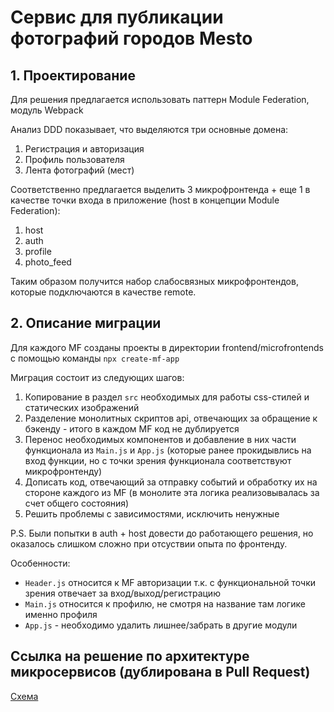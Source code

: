 # Сервис для публикации фотографий городов Mesto

## 1. Проектирование

Для решения предлагается использовать паттерн Module Federation, модуль Webpack

Анализ DDD показывает, что выделяются три основные домена:
1. Регистрация и авторизация
2. Профиль пользователя
3. Лента фотографий (мест)

Соответственно предлагается выделить 3 микрофронтенда + еще 1 в качестве точки входа в приложение (host в концепции Module Federation):
1. host
2. auth
3. profile
4. photo_feed

Таким образом получится набор слабосвязных микрофронтендов, которые подключаются в качестве remote.

## 2. Описание миграции

Для каждого MF созданы проекты в директории frontend/microfrontends с помощью команды `npx create-mf-app`

Миграция состоит из следующих шагов:
1. Копирование в раздел `src` необходимых для работы css-стилей и статических изображений
2. Разделение монолитных скриптов api, отвечающих за обращение к бэкенду - итого в каждом MF код не дублируется
3. Перенос необходимых компонентов и добавление в них части функционала из `Main.js` и `App.js` (которые ранее прокидывлись на вход функции, но с точки зрения функционала соответствуют микрофронтенду)
4. Дописать код, отвечающий за отправку событий и обработку их на стороне каждого из MF (в монолите эта логика реализовывалась за счет общего состояния)
5. Решить проблемы с зависимостями, исключить ненужные

P.S. Были попытки в auth + host довести до работающего решения, но оказалось слишком сложно при отсуствии опыта по фронтенду. 

Особенности:
- `Header.js` относится к MF авторизации т.к. с функциональной точки зрения отвечает за вход/выход/регистрацию
- `Main.js` относится к профилю, не смотря на название там логике именно профиля
- `App.js` - необходимо удалить лишнее/забрать в другие модули

## Ссылка на решение по архитектуре микросервисов (дублирована в Pull Request)
[Схема](https://viewer.diagrams.net/?tags=%7B%7D&lightbox=1&highlight=0000ff&edit=_blank&layers=1&nav=1&title=result_sprint1_task2.drawio#R%3Cmxfile%3E%3Cdiagram%20name%3D%22DF%22%20id%3D%22BleSmaJVXqo2yb7Co1eL%22%3E7V1bV9vGFv41Wat9QGvul0fA0KZNL2mSpunLWQYMcQOYGpNLf%2F0Z2Rp5ZrRlS7Yky2Ygi4Asy%2FbM1vft%2B35BT%2B%2B%2B%2FjAdPnz8ZXI1un1B0NXXF3TwghAiNTP%2FpUe%2BZUe0lIsjN9Px1eIYWh54M%2F5vtDiI7dGn8dXo0TtxNpnczsYP%2FsHLyf396HKWPXlxbDidTr48eoeuJ7dX3oGH4c3Iu1B64M3l8HZUOO39%2BGr2cXFUEbk8%2FuNofPPRvjIWevHI3dCenF348ePwavLFOUTPXtDT6WQyW%2Fx29%2FV0dJuunr8u5yWP5m9sOrqfVXnC5c8XN%2BNT%2Fu%2FH%2F7386%2F7kNzx6x34%2B0tm7%2FTy8fco%2BcfZuZ9%2FsEkwnT%2FdXo%2FQq6AU9%2BfJxPBu9eRhepo9%2BMbtujn2c3d2av7D59Xp8e3s6uZ1M58%2BlV8ORur40xx9n08mnkfOIuFSji2vzSPFzZB%2Ft82g6G311DmWf64fR5G40m34zp2SPHhFBF8%2FJxOxI2ot8WW4aJ1IsDn50doxwnW3QMBOVm%2Fz6y9U0v2QLWmdxVbuLO8JXfCShxdVC0qEwj9xNPg8v5q%2BVPn86ehz%2F5%2F49mQ1nzt%2Fm7h25f4%2Buxu6ft5PLT%2FlbzW445%2BFWNhIThICdVLi4k8xub%2BMbie17cHby%2FfGvhc00n3Lm79jwdnxzb36%2FNGsyMptzkq7F2MDLcfbA3fjqKn06uPVL4UivlQNIuvzXk%2FtZhpaE2r%2BzdwJAwyY7wYOdwFaenZ1QHNgHvf024B%2FP%2Frv83xV7%2FHb%2B%2Fkb99M%2FdD7e%2FHOHCJrzq8yaYF55eZg9z1B7SFe%2BPtnaFvhtNrn579RelJ%2FiGvNc%2FvTmRR5Sz9TB3Y1bxofrnz%2Fk8gxePMqF1WcKEVTQQZYV1wZio4spQSbZfmgE%2BfXv%2Fz92nD%2B%2FQL%2F%2ByY%2F1GXF0eEVqHAPB6AlgKFCxPazZovZjtcLEgKRK36a384K2Y%2BPcpVZlO7obTm7G5e4%2FNo%2Bjha%2FATU%2FNfukQoxYOjsVnjdJHSk4%2BWj6U37NHn4XQ8NP%2FfP92NpuPLxUn3k%2Bnd8BY4azR8nB0NH83va04c3hqwuR%2FOUu0VPPGTeXh8f7N4dPg0mziPTR7mAHVk%2BLrslOvRcPY0HR09jmYzc07Zq8zfzmw8ua90ovn%2FYfI4Ts8vOc3oGqPZ5ceyR%2BfSmT6EmV3k2%2FH96MjKUPisy4XSkh6e3lx8h40UnM6fbf%2F%2F3tnFDMiP5%2FIwnM7mD1l5SC92O3x89ITkAbsniJvs%2F7lYpW84fd%2BLm2153tvxndkzgn4dfTE%2F%2F5jcma0uXsTcgfos%2FXmCX5h7Ux3Pf%2Bfzn8fzI6k0z%2F9k85%2BL3wf2pznhZP6T2%2Fdj7prFW%2FLfpjn8sDy2DXoE6uMFvrq6RpD6iJGketQOwmSPMhLgNZVFuEaAlpcbd03jDy6qF4GkFDGoTOYhaTnG8590Ljnz31PjuGTrg21e7JA1QIm%2FrUYleUjPu%2Ft6kxrhyfXt5MvlR3N7JFepdj98rKbZ7NZUaEyukPbkCiNSlCsra65cKdmWXAHElm7%2B%2BRwJFhCyQILT%2Be%2FSOU4scszhZAkw9nyCvpsLFSpe6%2FuiEGVy8nR3e3w5m7iK8Kvhxej29xz4BxeT2WxyB2jKs0mAKZOnWYrvp7n7BRUEq73NNgBBvN22zhdnswWgC2PWGoiIqMXstRazUllpQQl5fEi1C0AwwtfKjVdIGFAZ72xPYN3rR65mhBwYHNgrmIeUc0Q5J5tfsHOa%2B3TlPGrRda3mtdge%2F%2FDFtDMV7USl35CKdn4%2B0EK0S6VY%2BSqaLPpUCWJdqmhyvT09ur86Tv3%2Bqb8nvRNTKHRX2N%2BOy6fp51xPKWpZdRd3dGWjCevta46KK2ePTUe3Bu0%2B%2BzEIaDmzV%2Fh9Mp7f4NnOyVAJUtS%2FxOPkaXo5yp7lxgyCC2m85kIGAG9Gs8KFzA4MvzmnPaQnPNZ%2Fw0thWVxxKTr5mm4hTZB7viZekhUKv6fhMUeHIwWEEg4Och%2Fa5kdIruDlFzn1T56DJhHDuxRQ7i8eH3x4guDtavx5Y55Y9blPzq0eCuquIju%2BFnu99xfe5eZGmyutLzb09Lr2TXrvZxJqLs5PXvBBBSV2NUJt7dFECdZU%2BHdFI%2BBwRJh31SMaeIYn19dGySqAdRN3HBRtbEry%2BMLKJs5t5bpcpHNkoX8IRy04T6yJnktrLrnmJ810Bz6oarG3G4VwAg84DTzcprfCyfDy0838PKsn3E%2FuR9nZkFLRnuogAxnDnBatcAEQIG0gFgu74osRvC1Vh6vh48dlWOhwVIdA6aObqg6Err5QbdWhaTQi5Q6%2FUqtsY%2F7f1MOztFmOHY1AW43gvKAXnGUnl9kw%2FSPSmqBTm0kV0onWHKvsn%2B8yImJFQKuMQX0CZYHrsBEC%2Fefs01%2F3149fXx%2F976WY3k5%2BRvf%2FA2JkuLijt7fjh1Kfr7vHjw8Ll931%2BGu6PSHH%2BKbo%2BbmURtxaZQ2rPdmtUcWYgEUVz96k5TtYlTTA5S5XVyoDhFrjmRl7iDFwbuFcwZ%2BrM2vv91CpHgMa9Uok6EneBGpRvkjo0ABSBASUWdRA7sTLN1%2F%2B%2BePx1V8D9m3y2%2BUvf%2F3%2BZvwBjjkF%2B1KSOtE2ajLkGx%2Bk6Fo3ygKgwTWwVrDxsH6parnafJeaVZV90MOnXJ4OQNBbvZ%2B1Mi26XUeyfh0fPy2c4%2FObFYzwBCbF%2BfzLHL%2BZDq%2FGo%2BVj8LLmp4N7kCvW6MXGEaoCdLk%2BVsd4IgX0AXhxrtKMpmefRwvNBgq6Dr88suRmNJxWUHi2FR2bXU19OLOxMBfNgEAnbivQCSU71TTuS9kyNc6ZNcVzmx6w4%2Ftpn5fdLu3Jhq%2Bi8oJkSCi3qwHjG37%2FFTBnRzQng5WyLjf3JuLAXWSXtHmag9YqRpD3J4K8d3lwHcYzcyMSJP5ldiulNcCRlGBB6T3vO6aKQU3Mobwz1tYNX86b7ViZSy%2B3%2BWmJlJw7Eftj60PP%2BVaUh6b23uIEyiW2FbR17NGEDga%2FxwoZ57syKINgliqqq5QC3h3M2qLaWrVvtbLzeRH6rq%2BvySVYCXclLgSHUzlW73EtOex4bTEUb6mCal9gggQd7Gvzghau8nPHG48caMufjucJufnxMn97heSiA0W%2B6hJn7Y81FEtpp262zSuUWkfFQBkpeiTBpcKsAZ83eOPyTkGRp98QKOaeNz%2ByWkcv3KjqqePVLk8XruozIXSVzwT7qY9BkPHURg3OnZOrgFuPXCvNS4N%2FP9vM8sJ9SRBQTd6ECwWEHIY21%2Bwaq7IkTPlFwcy%2BCTc5QQKKBsUN1GaDC4PBMH6wMNZb%2Bzgb3V%2BOb7%2B7%2Fvvi6vLm5cfBy%2FfXf9%2Bp%2F14f35gXx%2FJv%2FY%2Fi7wQSs6t%2F%2F9Mjc2x29ze6RE8%2FMfn1d%2FSS%2F%2FTl7OSW64sHlZ7%2F6dcv9%2BL6H%2Fae6l%2BkuJzd%2FGKODk5%2FMP8ZuTyh4refOPr198E%2FX37%2B%2FCu7%2BGiO%2Ff6HWYgTbWyl8%2F%2FS8NP5vXneg%2F5RsvvbC3Z%2Fcffm579HP50%2B8c%2F3N3d%2Fi3%2F%2B%2B%2B%2FX49%2Fk5V%2Fq%2FM%2Bfzx5Pnk5%2Bnt78fKMnx2fq5tPpxavRu49nk7PXP795N%2Fh78Gr0%2FsMfP7%2B8Vb%2BcDf64%2B%2FHL9beT6ckP4vju25N5qZNPg69ff5mc0H8%2Bfrn58CTf%2Fnn8%2BOen88v3p4%2Fs9O3J2eSc%2FXE5%2B3n029cfX16rl399eBh%2F%2BnH86fjltXnuL7%2B%2Be6%2FZ8Q9v3gwnx5Pzl2f0%2BPa3b6P378xjD%2BSMv9Hfrl%2F%2Fffn65as%2Fn17%2F9uXvq59%2BnbzRrx7pl2P%2BRP76%2B%2B3LH89O%2Fx39pD8NHt4Mh09%2FjH%2F98%2FL4A3798erkv9Grk9sxfz%2F87%2BHTm8eTV38S%2FvTH8N%2F3f3w7H355%2B%2Fq%2FP%2F54%2BfrDePrTf%2F%2Fy4ezTyb%2BvridPX%2F599%2FXVyehh9vH9BUafp%2B%2F%2F%2FiDe%2FXY8%2Bvbz6els8Kcg%2FO5O39y9O2XvL%2Bmfr3765ZeXZ%2Fjk8ZicG7mZDv%2B8fX0i7%2Bmlnvzy88fTV2efX%2F6C%2Fzv5%2Fe%2FUrXf%2BdPfrazz78%2ByU%2FGA%2B3fX56am6oVr9Rj7%2B%2Bvrp9e2fT5KTwcm1Qd%2BTf9HD7P7f3%2FhP53ejp5dPEz34IH%2F%2B54PE775e%2FfQnO7ufja9%2Ffz%2BZvl9IxB9pWuMpm8k%2F6eD25Qm%2F%2FPErubiUowv67fNf6X1Azl%2F%2FmvpeTi5%2BHLydHzg5nvcMoYPUAZS6kN5kslyMYV2NrodPtzMQFNeASo36KpwoIbVAihEmuZ%2B3q1RCJaeYMK441kXQZImQhFMtJcGYQf04zBmCEyoIFpQLqdoqW1cVcsm7UHTOz5H5qqjobL2L63GaJ9r9asDrBS9%2FefJ1Va%2FXas2H2nyJIBuUOMnJZanWQXIF8S3H%2FFKn2RN7YfSt14uaggAM6EIaqLLjDTi5YMpHFe7dOvZc%2BSLUVpGsAmgDb8WsCWprHZqO9pesVa0mRPVd%2BoGhFrj0K27AckfrGWsdL2UFh2Ht1AnzfZ6%2BiZg6USV1YmvpsZaMCrzRQBSoJb89%2FBEgf%2Blg3iJgyUO4QGPKieScrqeuvJxymU2YU9oip5A5XHjiXNZNPdw4m%2Fl8x5RYloXRFXLZfGRP8ooOvzwjuRPHAm46B7FJMvV9MBgVNY%2BOKaBKJsvu2XSzNMSul7KCQyuy6Q7YdINss96xaUnPFeUwVlBAuzGbRl5sSIr84g%2BgYBAyMlvkxQqRsJ7wIgcCrB2DORTI6h8v8pId6BUvVnBuRF7cBS9Wl57e8iLgDBoElarKy4Gp5A7N2%2BkcII3V3nQ%2FoYMlxdx7DeFJazxGKjgAe8JjdmF2B762yq3fPJZvaZ95jEIZgF3y2DIcGllsI9nJWYz0i8Uo4LFahvzcbnIn0a5rmhA3kJ%2B1hIhVS9Vovxxf%2FHT5w9nrz%2BjT478%2F3J1PTrQApzkUkenAOu6aI7OhQdfpi1q94zcID1PuszqFLHmoa6C9rVvY8Nhb3nks1tQ9y5o6jjqFAYZlQtDy2zeLJEokV4IgobTgHPD2KZFgKZbfAEOYV8iej6V5PSob0DhKAATyBTZV2x7W6Bn1c3YzHb15%2FWpNcd0Os7BrjcHpUOgoS5Sm%2BbefrSyMSCHKmCIL2Stam9yIpSbON8RTPHGuYeSvAal7dfOOPz28vnjNvn69%2FffjJR8dvTtiUGA2slZkrdZYa%2BuJKMelVlXycrC%2B42vf55xsli8dGM9F1IF6cTTRQxtGFRJRJaLKoaDKPHoxcDw%2B0j9pRbuC54NBVAdhKFnsq5jH67sBofKeFxGEIgjtIwidOU5jN4QaQcgqQn5lRN56whv4BnXaagCE4A8hKviB2y6ppYL5eU9p5hQw8ZgCuU%2F5aPEWlqbpbpvN90ZZs6fVy5mKZMgxpJG3uNpFnfzt0%2FRi8vvwW3%2F9Os1viBdQBJCgtRHGTPSguJ4KHSIB4gASwLLZVp0mExV6p%2FQTCTariu16eYue5XOjdP4yuR8dwL2%2Fad8gFwkYYJi0iAQVEllbRwIZ5EIfaQ0BAeScZu1JarcF8w0CgSjZmDVA0PHywqmZx%2BeO%2FeAOCFv0aMTJQegIG%2B0QhsbgtIgMFVIDtxg%2BaJZo%2Bu2v7JH5Hx%2FSR5I03So7MPjqnjv45v71%2B2hqLNlZHmMbfR3P8quZ3z84vy%2Bvk%2F5hL1MKaIuJP6uWxqbvLEb6rDgT62zNejLtiOYNLizScnsf1p13RAX2o41HMrhSQ7MSi%2B85e6GmhiXCeywrWIT1xB8SUZTwlUIK3zIoEcq9a3CC0EZ3zTb3gK54D%2BRE2pd7QGDfM0M2uwEYkoFc0pbugMIrkS7kv2ijNze7MKvByAsquEP3Z4XmfWs7AKwbY%2BhluG46pzO893s6SGwJXH0eyWlzUWySbNAtr5GJYiXLU8H10YRagxKtPZBGiZy3ed9YtVlyRavKjVVZ9k65YYQ2p9wEApqPyWoa2sP3jEUn4F6eIBxHQW%2FxuZ%2FJKOg1yNpn4rGhh3yWZXCNNpmnQoF9M8yTttUOzAPZlFG9zmLZgnlsi8r9Myny3pJ5KINvyjyK%2BMxzxGmQcNuUXa1CurRvumXuKe8BXtoJc54gsXDOpRicuenWZj9sSWLBcAV39Fp%2BxC8IDw2QoJnYSXiCxhkvrGWEvRxqvIS8HlNCrtrl3UUCh0CblADFGJoSYZ7n8QR9XAdO5iBynOveYME0gZkP%2BlF9ERZ63qayfjK8%2FHQzPy%2BsifbLQE9U%2Br2KmWpkFkoRxqyhxj0IoJr2OuVLqOFBT4Ro%2FuR17pkoZgUxC2pKj7DtW%2BCNbu5WzKB4ULNiprevQT89GNwyOjuXvCGBEraRoxWofJrH7gRKlY%2FMakygAnxaps1HMQFL2cNQW96pYIdiUl4W2IGYOARGHeeTnSQURaiANEEB2BGBNKSORYj0V0M6FBxqVP8RLMAhAsBQt1q2ajxuBHvXGNEr%2FWvpH6GfrswPqGju9rN%2BQP6i2zQBnZ25fz49gX0ZVEGMskaegN8B%2FYjolvIEMA%2FechexJNV2LMlF0GIHf3fiX0wLqIBfW7vijgxIMRT6QRq56Y7CqclHYZOkFp1xqoGmJ1FL2KGWYB23O1QStp9vGl1x%2FRIyhXwhwxSQso7NmaLD1xb1uUx0ezt%2BKO3M5%2B5b2Jgz2IqS9ltNLK5WAY1Iu5LufBhgbp891vzi2qQmZ3FtIeR%2BLS4LJwz0YXGrzEA5sE6UTWwlCtUtTYGtJAAKYblCCdtyM2OXSeexZ9PUooVmFVUnoOa6UeFN5DoHJD6oNxqVn8XReevMXDECpvIOtICLDDdAKx6glWJFtMobg3XT%2B0KXG3cRrCJYHT5YhR6E5wpFQLOZrqGoFyX3ONQoAYwmoF3bWsWxbrrivlBjPxIlNfZSX6A6rXp19Qpu%2ByiwvFD4osXlrTAYp%2B1BW%2FPTS%2BfBPM8RJRsIUzh2fdcjSpidZAQPoOwmhXqnDsoW9nrVABHZpcORVxkg0j1jKaBJTLeMxW2uS%2F8Za7mH%2B8NYHBV9sZGxesBYGwhT3xiLI8AVHaYgr65cZSWZB4fCVXV2uUdcVaF%2FX%2FcNzSAPWNdgWqH8tC9cxUp2YmUyWNfrWcGMj%2BS0C3KqLj2WnEjfyAnwhAz63DNnP%2FisumCs4DPSaUoRR5uPM27R9pI9sL0q9CfsC5%2FVniG6e9sLV7D5I73tgt7qD6Ttm%2B2FAbdJY7bX6k5B9CCJrbpIrCI23BKxgSNxcImK4%2B7vqeMrdn3I2Nl3VNjBMzvXOkSr7FZ8urs9vpxNppujhrP9IOqtu7FrxzELTSrytu3O%2FglgZAYO%2Bxs1t38V9JJ69VA5nuetTLM%2BeiJoEYzIRn30SvfBrWJaKatuERN8YkbHPalhCsaB2jLIuhVMQX8UHBJD7fKlLUo3Vi57iCULJsGFjAlcIApb9EvcqWoom2q%2FpKDjDISIm3mRP8sllnOHTE7sz8XVgtSMs96RzAbwhAN4AsrGCQNSjVujFwKor1m6nrs7QUASOfvlU42nNeQaCnI6FwYdDXNROSQW4oEiqYpNJLplIQJokg2yUOmi9QTgj5S%2FIYSJhNHlt92M2ohPeXjdnkG%2B3Wcgn9NtnrnMQZCQQbClc2wtTcANPcG3GZJJLaRZGDaV2ofuIbmggpB3Ry6%2FHF%2F8dPnD2evP6NPjvz%2FcnU9OtDiCZpd07pPDQStTBk1ahux62pphD5aCb%2BOSWz0yh6ffkIPu%2FBwhtBz8aGuJUoE0qzwbGqosNwpW73itiJTEItHuF7QZwSltDdxZUd1cNaOZ0LLc5FSzoha2AmWbODrVigbPyOmxc1xQzM48iHR9AxVbZHYLe%2B1LmX1UJIarEcFIS8QEs22%2BXGjUMmFKM46ZFFLb8lVviBBNjKrAQzltXAYxAwy1rQAigAR8yuVpqcO4s12hPCGaU64E01Jp5AM1ZeaONzthvwAlmmKcCCS5ZpoKiRQAHEQnQmK83DPe1qbxHkQCzudfzyQS0J2cEpoY6VK5qPldrENYAKaoo4QyThSXmC1%2BFgW17JwWBBUOKxxjh0Kko0qDacbVeGi39BLcS6tvju6kSSWUICE5RpwpToJ2zeZhRhBD9gsIQmGaeLAJwR5JVDoSbImerUlThVr1g%2BcqiY1%2BwVS%2BacVWfv2iqgoGSKSqA6QqqROO6JKqgOa2%2FaIqwBpLqaqY2uVWdLrpXBWrZiKdtURnkiWcW4eH1wsIJ55FtlMOa7mici84DCOZEEmWJFa0kftFYj2o04wktgMSw5gnBjB4iAv9ZbGt4%2B4gZw18asvjLmcV4i5uilcxPB%2BpsA0qxEbihBZFLkw9CIhSybmhSyJyZNsNGYoKseLDJ0OzJVI7PFbMA%2BwVGdogVyTD50aGnCQOFfbf%2ByhKCkrPHOobFIy21XGxFUU9ZxmPbRA%2BixQHtSI1FGdwkeq0aRAKhZHJdKjmKj8Y1ijJITMVaqixZndc13Kx535wnTI3P9KrvEL94roeVJRGrtsF1yllZEwtkQGaKdgrrisp3sj5LXBWMoeLjh2%2B8lrUWcZbGHuujedy4AC4VOTATsw8ZYSY0lWmg2HBxIixEIQxSbikQDJwhyT4TLJNWEKU0Fgris1fAbYYRdqQoFgueL85UMZkk0PlQCySPLBvdDbti6lhyBR59iaCJ%2BFkk2ju7QfVrcFMlUjiUBSQcI5SjS6N72XBvp0ynWw68bqnTEcSIhFiRs1gSBNF%2FNEshJPE1U8Al1G%2FuK6CkR65bj%2B5jiQCi2Xsw5dTgQx2ILkCXoyYckGoVJhjc3revMvjupJzWhBUwDHRPNcVqqyicdcldvLEyOrSV1Z0QeyK8uAFqJLpd2CThDqTFbPDCTOigLnAWOFgzJ7QiQRivUQmGkmc6k1cKsQh7VylgeK2JKJ89l6c8HG4Ez4uF3iaHp7eXHyXGnyn82fb%2F793drHZSSAdjsvIB8OBJOKUSaJOccLcz4YWBCKCI20oxe8Sp1OTXmnBuUEFljcBcEBDCYMZhi6kVFQyJoBkSWPRKzJ%2FPpWaYmTr15rHDyhXsubsTlVWIJldaGwPGPV5djMdvXn9yhGdMSBOO5zBaRjyat41wVoZmYwRq%2BRYTb1bbtIqQQIrgiTVacp3IHNGtSaSK2HEMhW9omrNcZI6RVP1XAqjnwtA5oR5ifwSvIl6abiJAVRiEikrUlZrlJUh2fXw0hest%2BM7s2cE%2FTr6Yn7%2BMbmbl1KvnMYO9rzIzbVNci%2FTGVVlyNcyv17gq6vrZccA1%2FWV4syoVURjfrMVzIDwL4fqCBroqgN%2BBkaiLh2Bac%2BAaX8hJm9X0p0SFUKOKIaFMe0WcsrV7wg5EXJ6CTlujy7seLuD7sTIaQSZ1rlEEMpAKMgv0kWvYtcgBJXeRRCKINRfEDp280PcWBqKMJPBjPJghgB98jqGGevDjDATYWZfYAY75tWp83Ph4lmRuVZshvp8oYiHbXWBcXmdQpGuEEZvu5Op9vGZ8SI%2BSwQlaskGVgVOeNEVspD3s5FpvuHVp8cUZVQoILjf5nZAldsN9i4NB8%2FkOpR0IC6HtYqt%2Fc1PfVDdSWuIjh0DUJAcAiUN8bb6ERNo0FCT5NJKXmz9WzTIL8w7drqJrxCCtjY9jNg%2BtDG19UWvU1vryxolgbDZpI1dTRMzGlNR1gb5JKljP7E0R%2FETB6el46%2Br2FdNOpc6dn6X89NSwK%2BTtbp4itWaM4Xa5ZzTQumk2zi7FikVR5IcXnrsBhAaBEQ4OCENHMHY1uhP8yaeJXshoCVNx%2BwVC%2FGfC3thoPaiW%2FaCS%2Bm9TqDU4aey2YfFUnrUxByzfZhg1lNGCXo8IA0xCoEGtLTHKPtYEb81o9i2c7sjFGgaXSSUQyQUKJGmUz6BJuIN6g5B2LjBZl3eEMO7VHLuLx4fdu8X6ymP%2BFkSgkA0YjtfdTL%2BDCoHDXeuJGhQb03qD0Wz7U3yljXFpWLA7ZjTcPNrVaEDd521ytd%2B87Xa4WJU6Wx9YEWbVfdVluxrr%2FavgvpYS5jLPnTtG1%2BShHLnO0j5EAkVQiCBJeJaaVxMNNMswcoZnQrVNiNzitCUqLR5BJNNjOoDl0VB2mJMD4npIc4uPo9K1qo4oktwpDQymXYykCotPSWSISYtkNVDBEwTrjlRmCIhMUe8AQMSRoTyAHisTV1Tm9q4CNlHdUIpV%2Fl30fDjPEk7s%2BTfEFe3wCkz8feH%2F16y0ZfhF3z%2FbnD289tvr49UzGyOnLJfKYe6rj%2Fh%2FCAznmtYBtmjNiKfcZ0CXFJtJRnC2AOZDRF7IvYcFPbMn3bmPC2P1%2BWu0aALWkSqAKkw7jAfGoQqTGMZasSq%2FcGqv9KvXqo9ed%2BM7sAknNlStOkVZIK1hSW2bd6hB9uDZdfFZW8t2g6ve2yre7DB9qBPNzSHqaVoOyxqKxvjulUleRsAoxJqR6ssNsadPyX7xU1PPi08y7%2FChk11Y%2B5w0xF6rEWXucPwh6iAgW3X9WEa5FTb67iVZARov9diJRnoBt2Gk%2FtT2MdL9q18f4DdgMKeLe5GuWOokbq%2BYxd1A7zNq%2Fu4A4xugUWeRFssDmTOExfnCO%2FpB1X1V12uelL1hzUkVr1XvOvfv36SA2bAaKdu01xRTHPdD827tqyFRfpYFEtMu81zRZ3MX1qtPq8trzh8Zbm%2BJAXKModMOEApbK8oAkFdmA%2BfLlAxCa5ruqgywyPSxSHQBRTY6ZYuAIN4sMMyO7czZG6c1LI0FoUYkWGKwkcCoFOQO4ZBUNcex1QoAzg8jtl94R2qUnEQKeYAKGbnhXcI8DoMOii8i0zSFZzBpXe0S7%2B%2BIuvxrFbpXdma1C%2B942H4HeDcTquVVAW7rs5a5Wu%2Fj6V3qoqt9TxL73I56XPpndo8oFfvQz%2Fz0rs4%2BMZ5LKb%2FxdK7dThSOzy4b6V3cSxky6V3NURoL0vvwFHVkVMip7TGKduXv6yZ8tjLjPNty1dq2AFfLcp4uq6lit0V2sXilYg0B4Y0saxua1zCuKhid1xWB%2FaDj8gUkamfyHS4ZXUbgAnzwYQVM%2F%2B6Lat7HqF02zI2Lyop5sl1XFYXQ%2BkHGkqnyJc1AqQGdltWB4fS96asLuaDVbhbu0PSsEBZ7r48b%2FNGms2V5ynqp2IzXGR2Dk16o3ZoQuNJNE0X7vSnOq9%2Be7lieR6XFNoMnmj3qwE3NlxWVd6VtJliPWoxL5h9VLFyw0XiE2fskjv06dQC8CEV6FUXrd2V5NG9rLGofdMGxS2iQ529ZN13XWJxNboePi1AIqrszQkaRX6ajexOYy8RtJL6CupnvCJn8F6Q%2Fboawt3sV1ctPsmusFS7wdF9yOlvsajcOHxFuT56%2BcMTBKQn5zX7ndRNwO3YDpA3Aoc9Kk4l65o4orfnUKnDWhZ5dAgIW3fLHSXuntVumsggvWcQjBFEIZDp0R6FsL2cAV5%2F6aW%2F9EBdfccUYvsvRgo5PAoJXKqAodsthTDAv5BSCHMA3U0ZIVtTCHG4xB0bbn5njnvqxLl4JJ7OiAeoPCag97Q92tnL4d1bWy561yXfGOrJGWnnMGjHt1zykuvd0Q48vFu7MO%2FmKx6vJ5mI7mvRPZ926qYgAemMrYVvK0HMgRXTdneXcz%2BIQouMgjUQlSa0gYwz8DPw8shnTF6Nyat9S161cZdV0fCDzG2tjzUsCKNBPVTbSm6FoaZ80GOEmgg1ewk1c43Y5jounR3EOdLzCp5dAFPg0JCAhw0DKYvtIRPkzY3IFJFpn5Fp4ZXd7%2FLCHmhNGogg24q%2FTsAJrE2J4BTBqTVw6mvbnu5AgJCEIOfbgwTJE8mVIEgoLTgnRe1FiQRLsfxWkN82yZ6PJWGYyraaq0H1RrHHT7UeP12KHNWJ0jT%2F9gtTJU4woowpspA8oCkQSqQmzjfkReSJcw0jfW3JHFwSH%2Bxy2zVAZgn8%2BN2RADKJwfZJzEb%2BGo%2BqMMjdug2e9qYKaLnntWo1ul7%2F8n5Vuy%2F0casrkTOwKzh%2BiIU%2BdaTH3t84MTCmBNOKcsq48CETSJLgPNHUcK2iSHOmwSohw9wcYyOVGgltuLstOdzH3O9NNkkkXGMkmBTULLh1tNgsfJYInvZNlWYfFcFFTSrdECk40pQihgSG2iVSmmBlbkuzvwpTzdsqEtx5k4BYb9SWkKJEE0QlJebOZ1z7GYCSJQhLxrASiBlZLNYvYJakDRkpM6AhtHk%2BpPCXnNO8mNbv1b8pG%2B2WarrI59hAmqjRxBlXVEtqrLuwmE2ohCnJEMUIScmB%2BgSNE4Y4YsYIEERIBWT2GUWeL%2FGO2h1vXJTAiN2zYymMeMK0wCTftV7TFBjMiDR18DSFDcMobgjKqq%2BA47pPPMXhtHZvahnzCShPGld%2BXvrqiGvkss1FTifIMBnRkklDZViHyKgTStgSGoGcVSITLaQxpjBnUjINiFxndLaPaevN0xkTCXW%2BSFGf7RWd7TrlPdLZbuiM88SAxsLmMpSGgVTZXtEZnC6%2FNLsWnc8CtyDUlS3SVgO0pTFTiklGEMOchAioE2OcMcowUpxIUpQsxBKJECXa2G%2FMPB%2BOpnTDWk03DttP1lIqQWlnZ6nSwA6QMtYn0hIVwjyRtPaUtDhiSnOJldYIBxPftUyo1Ipl%2FgICQEufSEsADp5BUOPFHLvLbePptuhkkcZ2QGMaJ8oYVEgQZLQlRIE%2BWemIOsSxAVbBJc%2Ftt13wmNjHNnmb7Fras5JLpFDKViRvU5cPDTS7qrO1VoqKfnsTwQFPkckOgMm4kUNkhFBpobAQQSt8InVCuci%2FeM%2B9iaKkRx8qkM2pw2Fr22pH3tpEtNIYl%2BKS6LnnTyEZiBZNFBFhjoVnfpkr2PCX5MzWxu%2BEtp5Ppka6KYIiJIWhpcDVSzFOhHKCYP1mrZiqcaCsJdLo%2BjI47jfNoAQniDkhsJ5zVklvwDPH4srbOwWOQ%2BnEwYjfh4k4VT5ViMycvOuswb4SmdGBsOZGlDSezxTwE4rT9vQcO%2BGvXttfMiZzvJhPsU8wn6sdi4yufhOZ9U1HIjtAIlsR%2FSLUSPHcqaMk15Yo%2BkpksqRD4ZZE5g4EcvM7bJf1aKO1laVo0DzJgmPzkIttP%2BQJIDI2msE%2BhiRhTCqxQ2p7LokdbKVrkXKWIIQ4I4LyNLG%2B39QWEzsOlNp4mhXGERbGEmMkGFFGBU0ozzw%2FqQoGRC16xW0lbRAHTl6Hm5ToNsjN2cgcF8455y%2FyqX0LUtxgdt%2BSAnNj76wwze%2FMGdM3gN5A5M4N43IKszTQi9LJcsFkJMploojOU%2Fw1EOFBPDFKXxr%2BYYwy0RF5wguAKgBxSbFuzRWtXcNLqQ8eQON3ggF0oKSt9pgYVfAH11qtfPk3X61dLkcVT%2BuBtQutvLOyZGf7tYMV8svqCXTZx659%2BxtVQXHnWwZAKxMslFQMpWirMC4CraJzNSH%2FhoqpVJLmk3FEZLrOuSnUQleE2GvVeSx28nm%2BnXwqQ0n1PipWQ0jSGkuBCGdIUaY2ggSsDbBwnBrSTEsiZQM2cAkklPdEjd151nTnaV6G7KNpbybufBdLD5hKtGbON%2BBI6YxYCNhuJxJLJJbWiGXr%2FpW61PPQy%2Fbdeb%2BkTb0MNWyB7FHu5zZAoww7bd9NwHnLEWUiyuwlytjiPDe2mIcgbXPdiENFHGLFrKqOcSg2xI04dIg4RJ3Az6kNwPQNgbZtyb0JAiEfgSTaLQJhXKEopu32plhRP2fjSAKFzMKundfksLWhcbRKi416sSTW1IIRn8eIAALPHDDjW8taoWBri0hkkchaI7Ie%2BoMpBbljDbxU9gcDPUXBu5y2leZEocYgrbl4%2FxgNL80lz398%2B8sr89%2FpmzeH6erdWjyC6ZuuKqE75YAK8fMNG4LT4k1Z3hA8SHF0G4JX3%2FN0086Hd%2BPb9Ob7cXT7eZSe9wLOdXNefPH1ohi331pLKMUFCiT%2Bg8oSwQ1E3kv2vqT%2B59zJ3UJA9nOW9DVwkqG5tSxyF4abYDZwfi6O6Bfe0PYT5xW181rMMVjUHsHD1lJiExD8ytV82rc7AVwBQtMeXkAdO8J9Gd1fHU%2Bn87Wbqwepgufukr%2FOeZ7rPBHm3rzLv9JFTySR9sCH%2BQFE8zMGX7N9Wfz1zf3rd6NRmg%2Bb24XhvV93tx4nT9PM7i5bk2wHRlc3o5W76s3LAOyi7Nh0dGvUx8%2FuteCtzF7h9zQxdyk0FPtlYiywthYfKHvSUh6A64iECJR%2FEV8WMUo41stHqf8qRlm8Gc0Kr2IEY%2FjNOW2eVPxYkMt80bYRVSgq2Q9bEPseBQrUoOf3uqcltndfV%2BiOUrJYa1a%2FkbTCrlejgoOlvYKOyktMS5a4V0tZwSNTu8wiz8SuUGaxNnH7wAotWpCevK9G4AgFqrIAP2h73j4BOLA8b3euhy70U%2BqUIOCCrrqiqbNTG7h8bl7EYOfv1lZpeeFO6Ed9Q3sipH3NJAFKE8D049ZsoCrtVfqhJDAgAaNrLK%2FgLKinJGyfqr3D1dhpY9TKS6xKlrhPS2kjalFJ6JuSUF16%2BqokQH1HBtvPeSi2Czj3Tw5qMU%2FsyfvN%2BLXlwQ8SQ4yPrbXVDeNXaWnSE8bfvVsA6qyxFePnq7%2BPjC%2F3wi0g98EtUKVlRmT8HTB%2BDenpLePDboE1vVhxgfcDfi%2FvVbDfnF5%2Fxy3jWfd1cb%2BhDW%2BR0vtrxFPaO1e%2FbNqKl%2FtsxduZYT3n9H2w4lW04nvK6ftvxauVVvxmnO4U2iwtdGojBfPf95zZa%2B%2B73%2BACtNYp6ZLaVX%2Bt9ZDae%2BCgV02b6%2Fny7yO1q70w19U%2BmOsqmuv9pPYa0tNbai8x17Hjdpe%2Bm75onCOHvI%2F9hodOGup%2B03n9vQ4dyhCf23M64vP9MdV74H5XTZvqap9NdVsZ0XM%2B3wdTXUdTvad8vv%2Bmuq421LOMyd3kvXMn5n5sTXIw6e5Z8H9t2ajC%2F6IlV30JXW9eoN1Y6ToJh4sdQV3AlU0c8QprbDpz47cNQ42XrpdVI27E9R0vRz6qqIXCRF7kovLCxLzjTbEwseJ9u9zZ6vdtQiUWnHJmlFKJFNArQDGRUIwIFWb3mLSr09XuQI6mRVHv40PahWR9UTGhZUXFGVm4idl5ppabbZVnWbtFiovThPO7dsqNF29uJ%2BXGIRu0ID15D1JKCRdKIUmpZrYY0G0fiVgiqJTpbDHONQIK0tNBdxobMWOICqElbUmUKAHUhW1snPIFq9%2F%2FWSSccKyF4ojqPPnNsmnaRF9yQjTlZimtq9RdZkITxZDZAqWwUhpKdGM44TpbY8KkRdkW1rlpQG3Feipl%2BZXk1K%2BFruCEb3WwTLSttpYt6xLSJCGaaEyp4ooI6VfWYpxImnZqplJgJqQGTC%2BVYGpxmLN8ZJJnipWc04JoAhGRwWJQWpDA7OZFc4dqwSgqdhj5zDkSjJc5KyfufZsB2p7I6UQgzCVTiGKmBQpquQ0pa4qNdizMQxwB9VNUGpEVSBCtCSYG8ooCR3E6x4tZdm%2FNE0A2N2lap3aVzG9oq2YHg3w5T8zqI5WpUUX1u1%2BMU2GCTg%2Bovboi29uFrhC9iNS%2BC2qvbWJTxZIlSCrme4T2j9mBSFFoR7ucXpzVlg%2FvXsHyq5sVF1me%2B%2BNWA69s1x19umH82uZ6BU5XNNE0%2FY8JxgU4rq0zTq8QhOsnpyOcKJLfikQV%2B0j3imtohRBdD0hdl%2Bze%2FpA6reCAiqS%2BC1KvLluHSeo21ba0vwlYdYwjhXeGaV8theO5sZ6Lnid3IqF6aUtSVhQ7wtJhq3OJnbubwbnYHRE8bTiHuDOCJ5wkUmT3tiEVIOzRK9rZi%2BxkulF2cr8Wuo3c5cjv2%2FN7Ddk6UH4v6V%2BmnAwnBXBujaYk7oD4YKR7nk0V9EFz86uCmufnwP71pdLQjs3TMHKHbag8N%2B8zu55xJTEXgH1PEU%2BUVJJlnn%2ByS%2FrfPEF7x%2FSPSOKyf%2FHm7xcrNd14vR3632iEeL8WuoLDKtL%2FLui%2F9iCmA6N%2FBnj4mvfZ55a8co6cZYxObIZdWw4CfZAqQnXJrezjp2nCnQXM1IzdoQ7AKnhEd6QDcJVohZd5r9ivWMecJvNkPIsDxYU2qlrC2DKtjwDBlM7IyUJYv7WAXB62zWLpq47AYspeP3WE%2BpJHNU3EPEqa5e3tuY5QkrGXM39O12cOD6tCJZVwVIC8cXlJKp7GTg49OLXnmQcIakhldf43tGROsNyGd5m3x%2FY1bw8jkSxvbtXzCADbi7Q9tv9peyym7fWU3p972h6D0%2FaOF%2Fa2tGw8Z%2BZI2l3hmOWaRHlc48vafqXiswpe0B1RujSKj81sTHV2f5mNwS%2B4cssZ%2B03qfC%2FS9nJxqHwzHLFEIeQGqXq%2BDzGrr6ec%2F9yz%2Bjjg82s46l9RR8gd%2B2c1dYTFUw5QR6gumz037F%2FdvONPD68vXrOvX2%2F%2F%2FXjJR0fvjniFlDO%2FzQXxNzREg%2BvbyZfLj8PpLLkaGr4fPlbby7vJZ2fIdjh0ezqZDWfO31ej25H79%2Bhq7P55O7n8lMOor3rUgKUNmnTwwLeoiwUF%2BSBmb6K3bW3S%2FP5WiCbsKm4j%2FKwYjIp6XNertXmi6%2BrVb6TfTteLsbnLb%2FXibi85OpEsLcLPvv2bjpLEqJPGfFCMS6N8F2dRSJlIYzxgmn0Dq8oT8yaoQXCj3hpjQzXQ6wReFMjht%2BhN8%2BAttW2Jczec3ozvF%2F1y0MPX4Ce2HXRQSr1HY4Ow6Z6kJx8tH5u33fk8nI6H5v%2F7p7vRNJ3Hnp50P5neDW%2BBs0bDx9nR8NH8vubE4a3h9fvhbPRYcuIn8%2FD4%2Fmbx6PBpNnEemzzMdYG0JVDZKdej4expOjp6HM1m5pyyV5m%2FnVRhrnSi%2Bf8hV7DB0wwHLgwD%2BNG8hRFmdpFTy%2BHIylT4rMuFMpIent5cfJd2LD2dP9v%2B%2F72zi5nOdDyXB8OsL%2FwWSejydvj46AnJAwZ6KGVidTENjxjBfSjtgLSNYXp%2BLuVJqQbmdN9CICuvRqUa%2BpgwVhpiGiGjcjHbMq8WHmCRaMUxlloYe8AYHa3hAeSXXmxTKmkgJIQiqMq6aGUXGtsDxqic3UxHb16%2FckRhDIjH4qV30iPL6JdXky%2BO7Z3JDLEav7VfcfMCZB%2FliRZcKmK%2FgTJRniiaei%2BybyCBpDtKgdJII6UcOqW0QBVV%2B%2FZh4omI8yZyBIDEB5XhFJ%2B7KY43qEBIUxmS%2BZPXpS3yQWkPwM558kSl3wWenDPoQAtRgx3r18%2BE4XJodBtkdzTgpoU%2FAhSWiPAV4eu5wNfLQQSnEnCiuwYnsHA0gtOhg9MOzfXM6rte3K3L896O78yeEfTr6Iv5%2Bcfkbg4SQN%2Fk42IuKC0JGYFZoIsnage0mIWu9EgKV2WGYsvIdIGvrq6XfbjdiDiSVMNRnqaQyQcmUQzyYJb31u8GmqInMUJThCYXmuYx9IHzsIKK3ouv58bc52c%2BQ4DLwctCnKaJBBLaMBC7bgLjwAEWcHFUBLkIcv0FOV1lLMUg63e9zM7N63LdnBu3rBf3D5XywSiX5v0MzYZOM799EaUay7jQ0oOpvOupN58YivC2lWbIgHmGtiTV2QFzpfFDaXKMG0wJc%2FKCJKiSkFtxyWuOBCpdcsX8JbcTpbw0Z2DB2xoXwoAhgLiYr97Sgl9fS3lx3e2Cy12vODDPzbphDlLECe9uxeHPUCVPr%2B0haRqpBCEilVKYU2TfUj4xDRUXSXKaaC0JxlgxoaG4KLPZ%2Fc0vWpWxKzseGLaeKdfIQ%2FWWVDoR7k4Uc6KlUfoBoW5zgyCpbnJm2LY10d%2F99P7t9%2F0cFtad5Aji3egCJbo4BploniBAerhKbEVbC%2FJTIUWx1g1erYhjdcFNl6nMHQqB2UesGaUMCY2F8mUC24V3s9yJSLBYfkFDRXVrklGhkHp9rc%2BB1eOA4urK9tXoevg0x7ruBIsKoyJIptPqMMIkCdxOUMiPJlKaE1MmU5RhSBMrO6cFSQMy9lLfptusi3p2%2BzIZpaySJvB2nlkPwrygZ8lZYNEPcqZzLS61U5qqVZRzmNApccKVMOoxkpSrvOo4h04BzWBW5knuF1Qi1NpIZmh0TJMupNUE2htSk0Udebektuu%2BlUt%2BeA7lq73hQGCObL84EBpMk5lfecqlS00D58iC8ZhjkB2Xs%2BL%2BUFmH9IKSuTeGcawQyYudcxDjEL0QlFD3q1N6qTJe5%2FDpJY8K9IVeoNkykV4Onl4IKXpzekYvgB93EHRFdlsZE8c6ctM88nQOVOiccOKcvFcNivtixuRBBY9lVCoi%2BZfqlGR2OkynNyRjyyl6QzK7Hr0TSWYnJAPErHtGMiWTd%2FIMwc0sFjed8KzATjbd8Xm6%2B3rDXUZ0oV59OhHY%2FeqUvio0KD18%2BqKobzZSBc9opK%2BDoy%2BKe28jAb7hlL7cpPYTh7LYSspy0yVyfnNNKWQpCzsPuTR17lwf%2BxwYDJXZq9ayfaEsihFEWQTtkLKg4UUFbDywXnLdyQPDCkqls01uiviUjhAEICmfZdyCAEAOxFidsT%2FVGT0vwlhfyc8KyYDbVG64mYHnjvF17FOgy4jBlLa6iR9n%2FSvqyEvNOoQ6jX2oCyZ62YREVxmzGdqd1KFhcDpURLr9QbpnW4e2jXPptN%2FF%2Fh0ClNIrAQpqOM4BXbxFgCrPrI8AFQHqYAHKSb31LxRhK4Utvgq28qrJHcJW7F0ZYSu2Q%2B4UFTjmidCKzmu4FLLtY%2B0IA2IgQxGquWCMKKAcQ4uESbL8gtonq0QyrtORLJwRwXQD4yxKAKS8e2RlJ8Jz7Z%2FcqdAxYoSOKikVx1Rgv5%2BWEunwE4mFkoohUkxh4SJRYrWfm8hkOQOAyDZrsyG%2FdySt%2FSGtvnLTdip13S6oRd%2Fp4kI%2FvX9bWgEdlWqDZGCLgzzvqUiY4BiX1lRqcOpdRKf9Qae9U6n74wnQbpflPHkvf7JNaIgwtt43AAxZxQxIvWoRyDafV9tYCxyM%2FGU5YvZNOOsiNNDmhjYx7wPsxgQF3beR0h41uak%2Be3F3y18eCWymhc25X6sSZB7n7s0GE4gPqttN7dGyGHlNrqgdzmm738z9IVIwxJhmVBVhkXKZIGpMT2PaKokhaZw3xUFCMmysU3OuFG1hQ9Ojp59Ng5wNRhInnhcs6NkH8ERHicywYDQyC%2FvAso276I9TX64oS0ixiK6H%2FXFgQQPUk8FiPlPOSNLPSAbrNRfktpYJ96r%2B5TCBkOFEuV8BDu6y2w0softZKNo0Qe2u2Q28K7FOdC8KbZrmsx71uoHlsqRM9MyphilWe7rtBXJuCxq9HRa3dcg3KFHUMdhIgGtQ%2F5tUXiDvVXskE1t3PUc461NvFdh7VaFFdpTLw5PLHrVjgOWyQvl7lMuDk8s%2B1VnDcqkrhFtikevmNqr2caqY%2BkUEkD5B7Riyxscqgq1wY%2FpETJ9wdvFg0yfyeYlBYPBg0iTqA5QOa1GBmolOR1JD%2FecjQEWAOnSAOsxS1PreLxoAkm3C0UURFzyIOiacRkB6hoA0vxArnLR9X5BFj6yIdSSfD5vX2QPeAt2p8lVebhaxLmLdQWPdsZuwc%2BpHK90AZwQuwoIkUkKAHJhulbRYsxiB65kCV1YVxHytbK6JRbAy0GQjGrmLC4rJtNRurSToErsZRbSKbUG61VkkTRBadljwQUHynrYFKQEQKJs0tgV50XJbkK0VZSApmUNFpw1MGIfV5Eg8kXieq5rspjGfOmpy7tEMnpmfwJwn5s2Ro2ZNGA7mztg6F89%2F2ZJmDeNb7GMc8e2Z4tvxoFCacVwIxbggNnAu6hZu5CUb0g%2F7RMQjeXsMi3gKqMVA3fZDqlBYdhDlfjrtY7A0v1jggrZJSn2ZrMWBwqpCYm3M%2BN7PjG%2FOSysRaH8qEUo%2BMZBgB%2FMQtSyQh7%2BI356lWOI%2BmJ9gOSgWAzZQfI7xshiQFAJv4KTHFqsB4Q8mmtW7CS7Xu5ePRb27Ob27ZfV68dDiRkwfyW7J7fXu9W5OUmGE0o%2Bj28%2BjdM8qqOjMUYpzVTyHN%2BHgYtmo9lzLPinR6sX2Gvfo6mY0J%2FNNEdStwEGWnefbw09e8EEBT4sQ2FiTOsqVTgQx2CekoFoQv7nyEZEJwZgproimgkveQPcpGOYklAoarHzbLfuYsBlh9vNzXXS7EAXqGK31KRdV%2Bi9tWEY2nprl%2BV9aTVbC7FXpV5Ztwsr%2Be50vJSnl0sqgV9b7eI5mZ45ax%2F2kgRzfchWPvAhHfm8wN7zZgeC7jjfV0fhqiFzef9m7uzmQWSWghpD1dbvJxT%2BpBWY%2Bxq35pB8nt1ej6aMPTeztt4dsPf8Y3c41kceP4wf76GD0eDkdP2TGYmZIHG8zMLDoh9pGUtJ3ebtgQfc2uhp%2FBu%2BiUH%2B5HV3PyjWQqlfJxK08NL88wP0lTbPqcmG%2FAPh%2F%2FhZc%2BV9DX8yRvAyLXJ3h%2Fup4Op1HUS%2FSCtq3H1MNvcymB7wTDKXfL8KWqfMC3fur8%2FFtDvahK0%2BR9Ds97%2FZi%2FgbsrZmaCqPZ8OxqPFteyb4FNr%2BU4Qj3wD9Pdw%2FWzzCcXtoj2RmicCenmpI9fzKdfZzcTO6Ht2fLoyejr%2BPZX%2BnZCc%2F%2B%2BmDfi%2Fl98NVeKP3jm%2F3j3tx7iydpLe2BD%2FMDGBF7YPnk%2BV%2Fes3839oz57CuMzOwuNStwM1qJQlZjSj9rFQw6Mm%2BS2MYzLhXakcjTORh8HnnvA4Ke7CV%2BT7XH5fUJ4n63rqMc5%2BxFHidP08tR9rwlhBUuhYXyg1BHPHDpLZancCUj6sNvzmmZglvnPSO28q2Zx%2Fm2z8g%2BTPmnF2jVE8wvi88ZPN1%2B6Mn1tTEsCxyRSwREG%2BbPjDnaZBHtahrnPmcgaHDtwl%2BF%2FF7obuT2tBAeATtXndmrVe%2FoqF5UnTEfCcknJBEJaRNCysnFJxbeMa1Yo68GrRAki9m3TdFKGusJADfggqqsQgTP%2B3ourxVkZTVFLIKp4JXUmjcXPkEitPIZjGu57TN4VuPRHbNUdcpkbzTwfq2%2BhfxbbnnOq0ka2Jrf1%2F%2BMZrNv2W2aeW8d5IGVwlwPhJVC80d4%2BzmKIvfu5kbv5YXcV7mX3bsezj21Gsfau77e3Vz3tmGKBaoPxmKNepUHZcue4kv1eomtKqLlTXcqj7Mq%2BrEznuXziVZ84NBwjwYdzLWdk%2BHlp5v5eWG82udrhCSXvJY3uZRsCNeBfAjbGdnzpQDpaf3xpehc23W1y1wXVo5yWsGXsl5LnSvRUUsN7l4dtdSt3CbSKDSO4yQtw9icJ7Gv89L5u%2B%2BlM6UNxwnGMiGBtshZIpVefgXhr8o6ryHDgB1F8AZLNN62NDtVXtQbabMl2jS6Cg6kABqV1nPaJAXfTTHsoB1vDs%2BIcen6cRJfl1ELastqY4yiLbJVMUaxDdmm5EpcgzRh2JLvRkapoDm%2FLq7nhDM6Mk13SrhEiARJHWIiJwlXCtkvsiHlplcPLk04N4ueXxntmILLC02boOCSxNONuudFKg8tYER8Hx4pVjU3ReRVxQlKiu%2BhODl5DP6FopAVhMzWFNuW58U6jJ5riy3PbovK3fL2V1G528aT4il2xAYeYL2uksIFe%2Fi5qqhwZRiQTpi1g6TbCOupoMbmiJENs0UU8sHqiLJ2skWwosF7pnx1cEJJufIJ%2FQm42ZkGfSfxv9KvyNgFDw%2Fh4e2Edq4Y6nZdfdHOaFeggkgbVUU26LkSuJXLENQYty2FjHrjEh1I1Bs30RutG%2B8o1dD89JJE6DyS1njgrDG10qh%2BHrLYrm0taJkKhWVlKpjBVDklWWFhlnf5FWqChCeC1%2FXw1dVAdZgeYz9P2dsuPkGuST6mNtV682fYAWkr1jJUi%2Bs%2Fg3i5bnucE92LEv3IS0teopGXtvBnzGlJek4NjfRKrwYUrSqlpOqejrXkRepRV%2FrJmG7RJSJIQCpZltImbCXWXaopn4gUYUq1XE1JwDMI6RjLqxqw5Z01owHbewPWqnq5mOHde0T2JPIavWxlTpEC2O1dZEy79XPY0STdBgC5wnnuFOG5aucJdDJy1FfsK7RoXja%2BSEUOmhAcF4TRfYmz7LlRTfWghCC3o0hUUzdIYKY2YTlLYN4ifxklKnTFoIYLwhvUe3U9vRclRAY9gYHeNI3lZknfm0Dohh4bwvGaK5WowDvUOIn1G7WoIByvwOcUe6M2CWXE4KBBU94rKBJ%2FTvxutMXVMFGk%2FGYoP0ZMtqN8xYRP%2BYhuw%2FmkVnFvF8yuakdjKC%2FMZm6P22kQ%2BSFsw5QfIsIs2PBKfeT28n6qjXF7KQRHVgfLiYnvI8K4OMunNRfR6kr8sJPzsc%2B%2ByC%2FwJYUttL0Xn%2B5ujy9nE3fLajYEd6QAbGe%2Bac%2FQFcpW2A1UAw1GrBfZ6%2BDI2mrJTxBQ7j%2Bo3dLo8e7RvPzo6G44vu3wrlvJPzUaV6cE6m1MHmdwN2aftWCwlVQeVF2p5LrHl%2BpziakVasTSeSfHzu8yasHhjRgr97cqJnQ0YJTgLRTgI8%2FJlV1PqL56vawSWyfci1mQ2gKUTTemHQsVsB6lwbyIyuqxDgm0cKke6se4%2FXThqB%2FXU8SEChuGAcl63cZQCY4u0r4KS1iCACTL9N1Huk1HdLDd6MqeE0vNcqUKmFkPURH0gIDGRqPbuUOzrg%2FLrhLUdpnYyB2Kgi5OBlq61QWtItZ8k9N5MWSR%2BZpS%2FagMCwuZCvqSVlX9qC7UVYaX6qHqR4HxZdvPBPLzokrhddEYYB1Ue3y%2Fw6HoveF7WkhX5aQ95bDdjuTMYf2FVJyWhDmjq6YGQ7OYo7QtQ7tNFtNo3VZJSiikaEGbrRfbhbumFVeMNTKXdftkMz4miq%2B7VFPdn1qESFQ%2B3S5C5HYQ6Up1hMj6EIml3xpP69UtVNZAJMNeUseRB5q7M2PAE7MS6lpmTD7I3Ea8gUmzTaGoJOFwHbyxQ1usu9Raq%2Bar%2F4GXXf%2F863Rn9DBSavQ0VgxSbvREFybgwlRB8vFyk3bn72btpw1Vs42pYxidZidFESqIkAXlZXVje17waiJEuxChKtOP3Sp17fjIkT%2Bz1FUscRSxCiLWYlSuj615Knbzzg%2B6GVkDyEBxAznzn9FMCRAkdvDezkwReaaNVx7WUU%2BE6pZCG9ENQsKqWRwM2q4c3ciRbqmgBZMxuu2lTVn7Fd3HG4BYGo1OTuuENCKzpuKFCvr%2F3pV5rep8XPTUuUNWi0R4lklbpMPgrpeRDreiQ439PNQtvXY9rMTiFQl36ZqjFnxa8cUFTXeo2JSC06aDK6%2FU1AhVZjHVvhAh696Z2PIJYnUbOko4XfWE%2Fe1Cl5EGc0z2kxLSKBpfyKlzWXT4OPf1k3luHHBaZBWXVRiJlQ1bsopwY0Hb9fMQXmVDGgcSvY2VVyabNqy7vKlVgLr1mYXRNVdqjFlEAONqDVEU3pn%2FhBc1JwxvZGrmdNimqVnu6V8P%2FXOrIdqUxZHFfgII5e2ZlFUlqf0SCl3JsIxRSFBigkKwPH6zP06IXdZRVHNpDGJNBYQMsflxc8W1a4Y5Odqm577oWM20bVIbrJpoQc1kNBhhzEOwq6pmMkHWXKm1EMJM%2FP3hv5ds9GX4Bd%2B%2FG5z9%2FPbb6yOIiwPiSxnooTqzGEBZNOgYXtgrIHij8pbMyF8STGzWqrOV3LZA8yjHjgZsvBMKllBRSLAyPoVDJO9qC9PL7CZP77drAzYOvlzz9BtCnvPzdKBDAbNSHcGs82w4vl9xF67c8vUqwS6XH2h4UlNJJLRMSRy4jYpdgg86aZQ14nB1i3xWAne0hAF08UVoH303eP%2BjWZPBcDY0f70afhp9308VtHXx8lHD9tICWtxroNkOly2Jnk3Ca%2BzGD251fMrl6aBwq2eafWeLniYBUKkVIgwzzYPWOhiJNPXYGBaSY02LbXYIF4kUHGlKjUolMAO2iNIEm%2BtTwrnCVHPW0o4pyDUR7Njjp9Hs8mO2qGAjqUBXNN%2Fn6Xs4uZkOr8aj5WPWBPN39Xz%2BVbarV8PHj7lCt2EjrMKtXqL3Evt39uHTlxw%2BPiw%2B6PX4a%2Fo%2BTuZOqtH07PMo9VVlSm%2FWs%2Bvuq%2FnIDx%2BT4ZdHltyMhtMCUnQlpITJRHChiWCcMcZ1MLoJ84RyzSlTikqCNGCosgQTYTR%2FjYTQPJdkv20XfE7zcgooW4OgiVfeGSrIuSibx1NmnjopjN4RNwBSpfA%2Fbym1UyoK7s3VN1tnEMoThjhC3Igfk4wEQ6Iw0okimmmBjRlCsZ0T67lRZKI40UgpjSmxffRc4SQ84UsELcyWbU7hUlAq0cHRnl8znDdYcolNALtAeWvLDo2vj9x1CNxl4AEbDYqmteqGuwIFi6tESSw1W%2Fy0KZKOJOqEUU4kRwrpVMMCqKvklBbEFLCGl4F7WrCW3IR6BXQoLM0IC%2Bwq%2FEJbAiPIJ6qA1dYbXvNftpxPk%2F%2BuIyNCE2oSQo1EE4KQYLLAiJwlVDGB%2BeInlN2ozCW0lJQJIhVNyyuLlCgSTSiSwv5syxKEByYdOicCWnSeG%2BZxYmuqiI6ceKCcGIQWCaQTS8BCa%2B8O7w2vWWKCp6cifwyGcH4%2FjUwEMFHQWV3LBCg1N%2FqTBMSNoqQBfR%2BMYukqrirP0U%2F8nQxv6uvbyZfLj8PpLLkazoYXw8dqm3g3%2BZyFZ9K%2FpqPH8X%2Fu35PZcOb8fTW6Hbl%2Fj67G7p9pLDZHQz%2F40yW6UEq8TVdFIssLKjx9ogkFAt5tAuz2wtX%2FAEYw7obTm3EWlkcPX4Of2AY00DyEPzb7ma5gevLR8rF5FOTzcDoemv%2Fvn%2B5G0%2FHl4qT7yfRuHrEOzxoNH2dHw0fz%2B5oTh7cGPu6Hs9FjyYmfzMPj%2B5vFo8On2cR5bPIwh5w0QlN2yvVoOHuajo4eR7OZOafsVeZvJ2XZSiea%2Fx9yVgZPM3fcQpuAH12mHTG7yKm6cWSFKHzW5QLz0sPTm4vvUiw6nT%2Fb%2Fv%2B9s4tOIsY8VeCFH7FCl7fDx0dPSB7wilyNKZCF8VAaUNpGeT0%2Fl%2FKkFOidaCfqEAMYYulQmeV3OGGDJkgyhhEWlFINxJk1S7BiNP%2BG5jzQhGtOFKZISMwRb0AThvGjvHK%2BcmNCVRYEzS40tgd%2BmI5G9w%2B3T3eO5IwBadph90FDflfz7Bur32ciRqweYnXkLmmHEZoIpWn2HQgc0gkVQiCBpZETpYsmL%2BcJT%2BMP9htiKGRkUmhKFNPUGNa6gUga%2BOEJFPuMhBUJqzXCynDsenjpC9bb8Z3ZM4J%2BHX0xP%2F%2BY3M3TIoKL%2FPXXX8mHDx9KwallBrzAV1fXy9QcKGmnM903xB0JWNa2et2DlgZGFsFQsjV1MUtd6CLPgz4KRHU%2BEjuVUfeX70HCO3v76ggyrfMMXe54jXHWK6Yi7Vmr7GE6uRyl0r9Okpaf6LeF7wqWsOvrkbi8hCTsSuoL1NBgJRvxymRHAyUCVEGGMiYNFAmA0kMreF7tol%2Ffjr5mecEnTorwHIdSJnHX3U%2BtdV0Z89vfJgSrZOmlTn%2FSF25eL080N0zOaPZTr9qGOumqHMiq502V4PoAIXXg4qjcDC%2B4kCaB9rtx%2FmpFyajiHI6SUV0ysA5K6ArqZVXRKFxJk2rN3xuTjQo5u1E26o0GQIFs6M1ko3AlXXEm1HrZaKuIyE2Mwo62kA%2BULiZYnRXCA9JXLZxaxfRInk7sOvcH9ueiW13xtBO%2FTsl9FjglOyh5es79xWDYUM4dEMuO6le%2B20qjCnXvJVVHjTRNWWWHrG9nbBXcXdQXYWJHx%2BYlMCF1ViZhptZdqtsKIwr4lAaLEt3KsFVG4ns4XhhrEWSCCV4seWhtvDC4RaxCVLK6jjSPGNoECbzipl9Xarj5TW9lrp27vk0zDSlfhcZKBRepbKihAAgIxdW6FZZ3tGhaYbcSHWJDMfvBzY5nHk4Ayhh24IQ7TwmyNNzaroVCdZ5lVCzTONy8eF5ApkGWJhLeLN1mYDSASiRsRoUFLnoQ827g%2FSz7X9V7EJXU8a3oEuWmjeYV%2B0FW6Fw5d9N3li%2FKnHPcrJ3YfwqEgsVcmqiEd6mEF0YmNkHIW3aTwnZg4E70cByUogu5YaNCTNmaKzXVTgqH7aQIC6B3m%2B5QPYJqN0%2FSTci37pBlJCf2UYchNrZX2RJiDTY5IJukzUg37vIXgG8vsNemp%2B4EewX2PcQsvEZl7FV8zZWawl5C%2FBeimd1ezgrWst70CVw3ie7VrDTefpd5vWVdVnp%2BbOcGuZuErXHNm0d2OBAIFicogtv80AJQbFAUElhI%2FCIwsnshKZ%2FJHTGn9%2BIkw54%2BxQYyHYvT9u2kIuY03Gc0zM2319idkJRnPzcmJNR3UOetQhc%2Fo6jAeGKHVls8sfr9zkRFQBGz2MO4PwIT6DO2NHB3AtNB0%2Bs4bremkPjGO8G7VnptInYUkv4ICfHjogy11w29opB0ME43Us%2FmAkPDIU27RhUMZFnwwv6YC40fSrsHuNsW9h4JdqKkSriJtVVBQ6EjKos2AwFyFAhtbW2LkC33cW0V8snwKG%2B6u7ulLQKd2MelNWIbzvVUuxZbXoQEm%2B%2BzX4tLWJAwd0RticLuFreICbiYI7Yfi%2Bv7aI4YB5qqdLu4RVTYy7XFSoaoAOQBd7y2rCi4%2B7i2BDEZru3OQaEYRN1PwSW5mCwXt1gw3PHiFqNF%2B6niLlvi9Whxi7ETtZdrSxEN1xYYbNDt2hZDDsXOsnuxtrJ3iAv46PF%2B0hkL4h89EFzAC2XTt%2FZtcQvW2e4lF9DD9pLOKGIFyd01nQlAEdtLWKCk4LNBZNeLW8ztImQvF5eLwK%2FAUTHo3PHiFrVcvJ%2BLq4ImMkztHHKLSu5%2BOnKxDiY%2BYyRbQ4Wez%2B9Nf%2BLwz2U9XrG1h1v7F%2BtOXjRUd4KlOwA0Fp7ULzyR23fYWFdsX2%2Bu79oCkQyNjlCicg3A9uUuolFDJSRC0gQ5X75iLzee2atk3j5%2B6QgXiXa%2BeNBOraEKE8kl%2BBnK3mrh%2FIzXVn20VU%2Fw60sKT7fdVezHmVxfP462ayrSO0pxy8A3Gwlfl3nyl6tSnB5Woyf2ybUq0iNtQbTlYlukrfq0pbV0eMv8vYa6VpVLooRo5RFagqholNTWVlLmtekNTqtfEqVGoQ%2B1PabEyLoKbF0hCnrDVC62JGzNlRqjwqCQLcsPKaU2GUwbCp5QRm0NcllF29PaZ52kfYJUEusOoHtShp0VrBt%2Bd6l8spvkz%2Br2bnokCg8gPFoGnVN3XgOX94SPNZX7KE5%2BRYtUu8ei2BZgb8UpF5%2BgD8UuxQkIHe1lSqrkgdpAd53XJ4H0qL1MpZbMr8aRQM1wW0t7Raf%2Fk3%2B%2Bu7l%2B9b%2BjwdV%2FF%2F8%2BkOOjcnXsIwYBcDEw6WjefNYOTQIB0Bm7tG6iTgWc5XaUyuqBTQSXD2xaPhYHNhXf96YDm5qYy9TKbKVqVP7Feecsm0cTXglbl%2BQxctiZOhYEdjyoyGFzMKy3vUpwvlg%2Bx%2F3r9u0%2FdV7UrYPjzpvE%2BVv66f3bI38AgBNAnJfJlWoeNYZWRSyIWHAQWEAsFmg37HHu3%2Fmhc8req9R5qNjW%2BdRxVbgjuwtZAcTt7LwBGLkRmiAGA93%2By1BQMA7EfQPSXvDUjeU4C%2BJ2xJTZmV5v4s0jW985zy97f2wBtN9HMItgFsEsuxLNwSwHrbJJQEEwt6jYrMGGdy%2BtzoIKAwwD5OKFuG%2FQKb%2Bsub77ygHyrka3fCBS%2FhLYOad4PjvyouTLVyX%2Bh0GFJKyKK%2BzCW8SriFcRr%2BZXYjleufezdO4sV9%2FRzt0E2z6VMmFCRcnFHWu%2BNWnZoaP6kAHNBSHuaSfOZ3CUugxW8w%2Fg9tM5dp7OXwDQi7wX9V7u1Plg%2BatEIItAFoFsfqU8yU2748MC%2BHDvU1QyUqA4Cpr5d33jjqcqZmCZW2qOqo6qlSqFERUiKkRUmF9J5H5mVtA0BoU7MjNF7P1UxR2VJ8C4tBxk6oKgkmtBgb1URBTqw0N%2FcEsM79Io4P3F44OPJBF3Iu48b9yR2%2BDOagjwra%2F1s6J3jBEREyImRExI%2F1e5hdJABtuL3NWywoeS%2FjxzXjQ4zQUN190rLAKcOieLAuzkDllwYlvu9Mnf6oo29wsrxj0TBZ2IvbdKXPsoB7dB4Xxwqqv7FKeIa4l4rq8ZfG7EtIhpu8a01XB0Pbwb335bXD3X01einneK8%2BGqAJt%2B5sBWOuRlU0ij2QV7BWw9YVF7pYspALERkCMgR0A%2Bwag9RM5NS%2Bqg58C5mq4K3E2icH5wzXyCkowJZdch9%2BWB6HzsIzK3nyJ3wq8mg%2FNqavA6NIuwFWHrMGErzwrXJxlSpDeGiwLauXsbwTXktMBANkZYdLEVkxqQk5DqBuECd341VKpoWMY7P975h3nn18sBh4Juy1s0j6hvnBvuWlKbtfdBFW54J8FnlfXnIh0ufBYFoZv7Tpi3Yp4rzs0%2BdT%2Bduw7HHp7axPBjT9VZg6MnFRA0fb0KieQRACMAHiYA5nnj66bBWjNihZ3h3o4ublTMW3DMnewKOQhLBxmsFUiKBpPv5op3dbyrn%2BldzRr3w%2BQ3ZFmRasWEpOAWLfpbqM%2Fj%2BaPW1eM9pehfDqyi6pgSLaEIGc8ZMpZ5zO4toQqWRNVidOeWPi%2Fc0kGlQTlAeKcFen9uNOSGhVs44ppWvtu0tbqwss%2B5uK5wftcRaSLSPFekWeZGr6sk6uBtX%2BQNr46cNR7fmy30tq1SiDhUMaxHJVSyglRH94lupRvzANGryqqPzqswCr%2FQOMMoEqh7qx1iNn4FhKfcRtNgGTCyISzQceReMEwp%2Fe7lwP84DTRgWV5yLRk5gcnlMp86P6vy2vcFLXXd7oSroV946nA5T0W6iXRzUHTTJG5j6ZjLh8dIbcBJWSrDwPECnEAwWKsgKUjmKEZUVsZPVgCq%2BbxeQobLTjlLFDtR%2BEULgVWy%2FKTF%2FJKB93mBJJINPmyZHlFmeSB%2Fc4P4krSCUbTOjp2LK%2F%2BduCefhvu4XJCB88Zct0u%2Bhgr6mPnFV7cQ8svpV0WfBv75rsAHLQfy9xwweEHb8iJpblAuCDi5iUqksAIVonyRwCOBRwIvI%2FC0xKVWVeiefcAUFo6LfUMaty%2BrJy%2BU%2Bfrbs2AsOdZmbbFSYQAz1rlPB0XYr2Ulu8MK0q3JbM1taCeyQWSDyAYlbKAjGzTlbeymFUVn7FE0CxDkQ1zR%2BcK1J1ySPHaeqJ3jblJdBTU%2FXHxUf1bf9tbMef6eX1boGB2pJlLNc6Uagp4B1ehWUXlLkyN%2FFVXA12KZlIOpob8mUP3dKFtQAeLirtsc0e2uXUZlqOCSAz2AwSKAHiXYtKjmS1r7QfLNHZSsQ7RdIqFEQmmBUJYDSqrcxdvresXoRXBBXK37bn7lIKlzdepU0H2uYuqUazRU1%2F1XB%2BPzSpOIThGdIjqVoBNx0anBm64RZ0NwnTXjQ3yF8Nx7P8snuqY8GGau6FHYrDtvvp4uSgduHlDrXkMc7pSVFfn8zicn585p5bqvd3KgEJcF5D03S6zFiwAcAbgcgJdjXhos7PF7jiyfXpzYsgJW7WSY4JI5WK9tWuC%2BR%2FN7Xo8QRvqQE8sLYnzLq%2BeDF8DC59WOVRczT%2Fx1ROUKMF4m1nhqee7fYAUScWucTyPwReCLwFcKfF5FY37bOglYS9QpV0yWZ%2BahkloBmRWohtz5dcSenfvmgpS6HE1XhHWw35vURR9V%2BFRn3wegt5EivQrTAthcqxhvz09n0HsI2nHlOrC7JIHLtwoXrSE2Z1UrmhVbDkKMXBC5IHJBCRfwHgbdSt99hY%2B%2BIuh2QPp9%2FhbO%2FXeK%2FCiWO46ykOy3xili%2FRfLl8PVeqChQjeRUobv3rLIT2CW3fLP4KallM0KLiYKRYsjssxBskyTIExED1mmjdSOaEyFnyoaU87TozEVaS7SXK9orlFjaln7rPw7dONmDvNziBtLVA5EuLd%2FlRSRIEbslpKCGm%2F%2BcutV67O3r44KsH7mIAh3nrA6h9w1sVzqsW%2FLe677SQb%2BqgXjm13Iyy%2BICy0zgvx5d3HdMC5zyNjN%2Fw8aI7lkc%2B68YbcHvn1j4RsINil%2FA67FpgrQ77ducy2%2FRRqiZs7KVBw558rQCvoMFmSF9bX2Q6EgopNE5onMc1jMU9242GBaTuFmMMc%2B4uVB4n04koqsOf5xdmeWz9yI9OTLx%2FFs9OZhMSjoy3SYvv3J59H0%2BnbyxRz5OL4y8m2OzalzdGUOoWx13sxvnQHm%2BQs9DKfzeyF9Jbw4ZK5kXtM5RM9e0NO7rz%2BMJnej2fSbOSV7lFBJFs%2F5lp2umVwc%2BDK%2Bmn1cHNSILY5ZeUgPckPD84PDBQSQm%2FzqJHVSzV%2FT%2FHL39XR0e2vfwvx3owJcLZ4znZAfzm%2F%2BHfyJXt8eiz%2Fvjm5f%2F3lkP8Xw9ilbQbvO6QpUgRWCMkgATUmXMNZOfHLZ3uXOXJUIVAyb%2BxlamS74uk31Fh%2BpsuQMb8c3RjIGl2bPR%2BYWPEn3OsWW4%2ByBOyM76dNBGfPlqQn5EUQG8mPus1B%2BKEZF%2BaFoe%2FGZib8%2F%2FPeSjb4Mv%2BD7d4Ozn99%2Be32EpSoIECksrbnQ%2BOGxbKHcFX98GF2m7%2Fl6%2FDVdOmcR04evx7e3pws4NJel5%2BdSGtFqZHGx4NRb3COqC2tLaHFp7bEWllYXlpbt6dJyb2kFaWtlzZ%2FTSQpC%2BWM%2FmIX4%2BMvkapSe8X8%3D%3C%2Fdiagram%3E%3C%2Fmxfile%3E)
